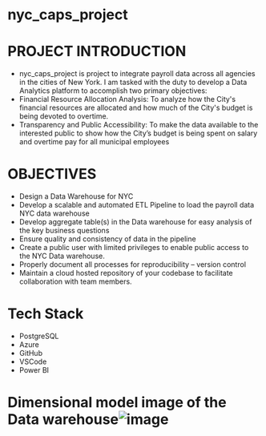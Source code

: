 # nyc_caps_project

# PROJECT INTRODUCTION
- nyc_caps_project is project to integrate payroll data across all agencies in the cities of New York. I am tasked with the duty to develop a Data Analytics platform to accomplish two primary objectives: 
- Financial Resource Allocation Analysis: To analyze how the City's financial resources are allocated and how much of the City's budget is being devoted to overtime.
- Transparency and Public Accessibility: To make the data available to the interested public to show how the City’s budget is being spent on salary and overtime pay for all municipal employees

# OBJECTIVES
- Design a Data Warehouse for NYC 
- Develop a scalable and automated ETL Pipeline to load the payroll data NYC data warehouse 
- Develop aggregate table(s) in the Data warehouse for easy analysis of the key business questions 
- Ensure quality and consistency of data in the pipeline 
- Create a public user with limited privileges to enable public access to the NYC Data warehouse.
- Properly document all  processes for reproducibility – version control 
- Maintain a cloud hosted repository of your codebase to facilitate collaboration with team members.

# Tech Stack
- PostgreSQL
- Azure
- GitHub
- VSCode
- Power BI

# Dimensional model image of the Data warehouse![image](https://github.com/user-attachments/assets/69e41540-4e25-4fb8-a1c3-866f31b77f38)




